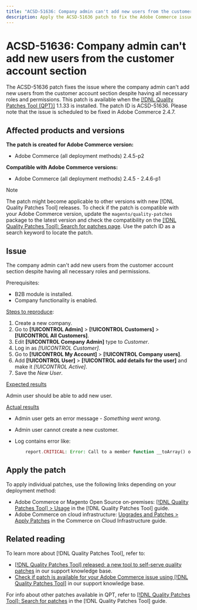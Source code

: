 ```yaml
---
title: "ACSD-51636: Company admin can't add new users from the customer account section"
description: Apply the ACSD-51636 patch to fix the Adobe Commerce issue where the company admin can't add new users from the customer account section despite having all necessary roles and permissions.
---
```

# ACSD-51636: Company admin can't add new users from the customer account section

The ACSD-51636 patch fixes the issue where the company admin can't add new users from the customer account section despite having all necessary roles and permissions. This patch is available when the [[!DNL Quality Patches Tool (QPT)]](/help/announcements/adobe-commerce-announcements/magento-quality-patches-released-new-tool-to-self-serve-quality-patches.md) 1.1.33 is installed. The patch ID is ACSD-51636. Please note that the issue is scheduled to be fixed in Adobe Commerce 2.4.7.

## Affected products and versions

**The patch is created for Adobe Commerce version:**

* Adobe Commerce (all deployment methods) 2.4.5-p2

**Compatible with Adobe Commerce versions:**

* Adobe Commerce (all deployment methods) 2.4.5 - 2.4.6-p1

>[!NOTE]
>
>The patch might become applicable to other versions with new [!DNL Quality Patches Tool] releases. To check if the patch is compatible with your Adobe Commerce version, update the `magento/quality-patches` package to the latest version and check the compatibility on the [[!DNL Quality Patches Tool]: Search for patches page](https://experienceleague.adobe.com/tools/commerce-quality-patches/index.html). Use the patch ID as a search keyword to locate the patch.

## Issue

The company admin can't add new users from the customer account section despite having all necessary roles and permissions.

Prerequisites:

* B2B module is installed.
* Company functionality is enabled.

<u>Steps to reproduce</u>:

1. Create a new company.
1. Go to **[!UICONTROL Admin]** > **[!UICONTROL Customers]** > **[!UICONTROL All Customers]**.
1. Edit **[!UICONTROL Company Admin]** type to *Customer*.
1. Log in as *[!UICONTROL Customer]*.
1. Go to **[!UICONTROL My Account]** > **[!UICONTROL Company users]**.
1. Add **[!UICONTROL User]** > **[!UICONTROL add details for the user]** and make it *[!UICONTROL Active]*.
1. Save the *New User*.

<u>Expected results</u>

Admin user should be able to add new user.

<u>Actual results</u>

* Admin user gets an error message - *Something went wrong*.
* Admin user cannot create a new customer.
* Log contains error like:

    ```PHP
        report.CRITICAL: Error: Call to a member function __toArray() on null in app/code/Magento/LoginAsCustomerLogging/Observer/LogSaveCustomerObserver.php:123
    ```

## Apply the patch

To apply individual patches, use the following links depending on your deployment method:

* Adobe Commerce or Magento Open Source on-premises: [[!DNL Quality Patches Tool] > Usage](<https://experienceleague.adobe.com/docs/commerce-operations/tools/quality-patches-tool/usage.html>) in the [!DNL Quality Patches Tool] guide.
* Adobe Commerce on cloud infrastructure: [Upgrades and Patches > Apply Patches](https://experienceleague.adobe.com/docs/commerce-cloud-service/user-guide/develop/upgrade/apply-patches.html) in the Commerce on Cloud Infrastructure guide.

## Related reading

To learn more about [!DNL Quality Patches Tool], refer to:

* [[!DNL Quality Patches Tool] released: a new tool to self-serve quality patches](/help/announcements/adobe-commerce-announcements/magento-quality-patches-released-new-tool-to-self-serve-quality-patches.md) in our support knowledge base.
* [Check if patch is available for your Adobe Commerce issue using [!DNL Quality Patches Tool]](/help/support-tools/patches-available-in-qpt-tool/check-patch-for-magento-issue-with-magento-quality-patches.md) in our support knowledge base.

For info about other patches available in QPT, refer to [[!DNL Quality Patches Tool]: Search for patches](<https://experienceleague.adobe.com/tools/commerce-quality-patches/index.html>) in the [!DNL Quality Patches Tool] guide.